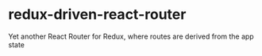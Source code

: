 # redux-driven-react-router
Yet another React Router for Redux, where routes are derived from the app state
